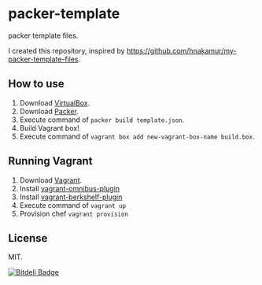 packer-template
===============

packer template files.

I created this repository, inspired by https://github.com/hnakamur/my-packer-template-files.

How to use
-----------

1. Download [VirtualBox](https://www.virtualbox.org/).
2. Download [Packer](http://www.packer.io/).
3. Execute command of ```packer build template.json```.
4. Build Vagrant box!
5. Execute command of ```vagrant box add new-vagrant-box-name build.box```.

Running Vagrant
---------------

1. Download [Vagrant](http://www.vagrantup.com/).
2. Install [vagrant-omnibus-plugin](https://github.com/schisamo/vagrant-omnibus)
3. Install [vagrant-berkshelf-plugin](https://github.com/riotgames/vagrant-berkshelf)
4. Execute command of ```vagrant up```
5. Provision chef ```vagrant provision```

License
-------

MIT.


[![Bitdeli Badge](https://d2weczhvl823v0.cloudfront.net/futoase/packer-template/trend.png)](https://bitdeli.com/free "Bitdeli Badge")

